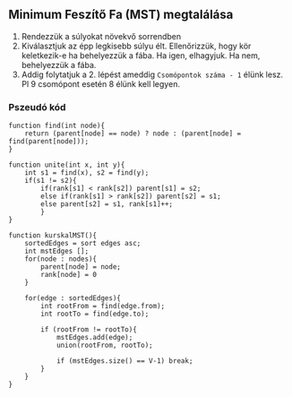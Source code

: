 ## Minimum Feszítő Fa (MST) megtalálása
1. Rendezzük a súlyokat növekvő sorrendben
2. Kiválasztjuk az épp legkisebb súlyu élt. Ellenőrizzük, hogy kör keletkezik-e ha behelyezzük a fába. Ha igen, elhagyjuk. Ha nem, behelyezzük a fába.
3. Addig folytatjuk a 2. lépést ameddig `Csomópontok száma - 1` élünk lesz. Pl 9 csomópont esetén 8 élünk kell legyen.

### Pszeudó kód
```pseudo
function find(int node){
	return (parent[node] == node) ? node : (parent[node] = find(parent[node]));
}

function unite(int x, int y){
	int s1 = find(x), s2 = find(y);
	if(s1 != s2){
		if(rank[s1] < rank[s2]) parent[s1] = s2;
		else if(rank[s1] > rank[s2]) parent[s2] = s1;
		else parent[s2] = s1, rank[s1]++;
		}
}

function kurskalMST(){
	sortedEdges = sort edges asc;
	int mstEdges [];
	for(node : nodes){
		parent[node] = node;
		rank[node] = 0
	}

	for(edge : sortedEdges){
		int rootFrom = find(edge.from);
		int rootTo = find(edge.to);

		if (rootFrom != rootTo){
			mstEdges.add(edge);
			union(rootFrom, rootTo);

			if (mstEdges.size() == V-1) break;
		}
	}
}
```